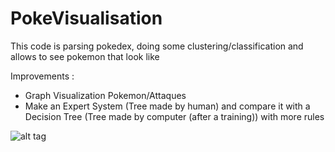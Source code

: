 # PokeVisualisation
This code is parsing pokedex, doing some clustering/classification and allows to see pokemon that look like


Improvements :
- Graph Visualization Pokemon/Attaques
- Make an Expert System (Tree made by human) and compare it with a Decision Tree (Tree made by computer (after a training)) with more rules

![alt tag](https://raw.github.com/Sylveurdance/PokeVisualisation/master/img/statsVisu3DKMeans5.png)

